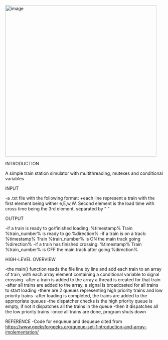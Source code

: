 <img width="482" alt="image" src="https://user-images.githubusercontent.com/63203684/176584528-3cc357d6-08cb-4422-a99d-9a1b056c9c48.png">

INTRODUCTION

A simple train station simulator with multithreading, mutexes and conditional variables

INPUT

-a .txt file with the following format:
+each line represent a train with the first element being wither e,E,w,W. Second element is the load time with cross time being the 3rd element, separated by " "

OUTPUT

-if a train is ready to go/finished loading :%timestamp% Train %train_number% is ready to go %direction%
-if a train is on a track: %timestamp% Train %train_number% is ON the main track going %direction%
-if a train has finished crossing: %timestamp% Train %train_number% is OFF the main track after going %direction%

HIGH-LEVEL OVERVIEW

-the main() function reads the file line by line and add each train to an array of train, with each array element containing a conditional variable to signal crossing
-after a train is added to the array a thread is created for that train
-after all trains are added to the array, a signal is broadcasted for all trains to start loading
-there are 2 queues representing high priority trains and low priority trains
-after loading is completed, the trains are added to the appropriate queues
-the dispatcher checks is the high priority queue is empty, if not it dispatches all the trains in the queue 
-then it dispatches all the low priority trains
-once all trains are done, program shuts down

REFERENCE
-Code for enqueue and dequeue cited from https://www.geeksforgeeks.org/queue-set-1introduction-and-array-implementation/
